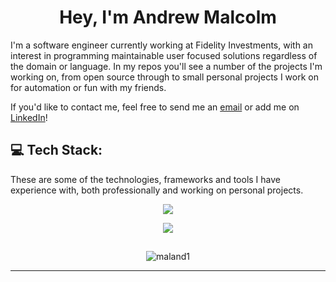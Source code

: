 <h1 align="center">Hey, I'm Andrew Malcolm</h1>

I'm a software engineer currently working at Fidelity Investments, with an interest in programming maintainable user focused solutions regardless of the domain or language.
In my repos you'll see a number of the projects I'm working on, from open source through to small personal projects I work on for automation or fun with my friends.

If you'd like to contact me, feel free to send me an <a href="mailto:mramjon@gmail.com">email</a> or add me on <a href="https://www.linkedin.com/in/andrewmoneill/">LinkedIn</a>!


## 💻 Tech Stack:
These are some of the technologies, frameworks and tools I have experience with, both professionally and working on personal projects.
<p align="center">
  <a href="https://skillicons.dev">
    <img src="https://skillicons.dev/icons?i=java,angular,js,ts,css,html,python,dotnet,go,sqlite,spring" />
  </a>
</p>
<p align="center">
  <a href="https://skillicons.dev">
    <img src="https://skillicons.dev/icons?i=git,vscode,idea,jenkins,docker,maven,github,nodejs,kubernetes,vim" />
  </a>
</p>

##
<p align="center"><img align="center" src="https://github-readme-stats.vercel.app/api/top-langs?username=maland1&show_icons=true&theme=merko&title_color=ffc0ad&text_color=fffffe&bg_color=55423d&locale=en&layout=compact" alt="maland1" /></p>

<!--
## 🌐 Socials:
<p align="center">
<a href="https://www.linkedin.com/in/andrewmoneill/" target="blank"><img align="center" src="https://raw.githubusercontent.com/rahuldkjain/github-profile-readme-generator/master/src/images/icons/Social/linked-in-alt.svg" alt="https://www.linkedin.com/in/andrewmoneill/" height="30" width="40" /></a>
</p>
-->
---
